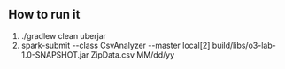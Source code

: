 ## How to run it

1. ./gradlew clean uberjar
2. spark-submit --class CsvAnalyzer --master local[2] build/libs/o3-lab-1.0-SNAPSHOT.jar ZipData.csv MM/dd/yy
